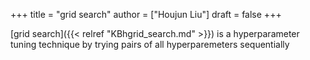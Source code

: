 +++
title = "grid search"
author = ["Houjun Liu"]
draft = false
+++

[grid search]({{< relref "KBhgrid_search.md" >}}) is a hyperparameter tuning technique by trying pairs of all hyperparemeters sequentially